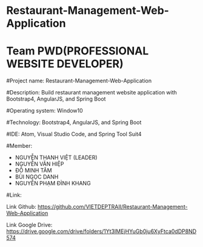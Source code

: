 # Restaurant-Management-Web-Application
# Team PWD(PROFESSIONAL WEBSITE DEVELOPER)

#Project name: Restaurant-Management-Web-Application

#Description: Build restaurant management website application with Bootstrap4, AngularJS, and Spring Boot

#Operating system: Window10

#Technology: Bootstrap4, AngularJS, and Spring Boot 

#IDE: Atom, Visual Studio Code, and Spring Tool Suit4

#Member: 
- NGUYỄN THANH VIỆT (LEADER)
- NGUYỄN VĂN HIỆP
- ĐỖ MINH TÂM
- BÙI NGỌC DANH
- NGUYỄN PHẠM ĐÌNH KHANG

#Link:

Link Github: https://github.com/VIETDEPTRAII/Restaurant-Management-Web-Application

Link Google Drive: https://drive.google.com/drive/folders/1Yt3IMEjHYuGb0ju6XyFtca0dDP8ND574
